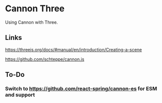 # Cannon Three

Using Cannon with Three.

## Links

https://threejs.org/docs/#manual/en/introduction/Creating-a-scene

https://github.com/schteppe/cannon.js

## To-Do

### Switch to https://github.com/react-spring/cannon-es for ESM and support
